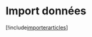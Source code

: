 # Import données

[!include[importerarticles](importdonnees.importerarticles.autogen.md)]























































































































